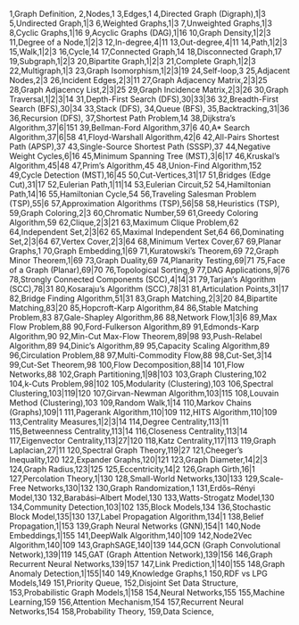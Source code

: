 1,Graph Definition,
2,Nodes,1
3,Edges,1
4,Directed Graph (Digraph),1|3
5,Undirected Graph,1|3
6,Weighted Graphs,1|3
7,Unweighted Graphs,1|3
8,Cyclic Graphs,1|16
9,Acyclic Graphs (DAG),1|16
10,Graph Density,1|2|3
11,Degree of a Node,1|2|3
12,In-degree,4|11
13,Out-degree,4|11
14,Path,1|2|3
15,Walk,1|2|3
16,Cycle,14
17,Connected Graph,14
18,Disconnected Graph,17
19,Subgraph,1|2|3
20,Bipartite Graph,1|2|3
21,Complete Graph,1|2|3
22,Multigraph,1|3
23,Graph Isomorphism,1|2|3|19
24,Self-loop,3
25,Adjacent Nodes,2|3
26,Incident Edges,2|3|11
27,Graph Adjacency Matrix,2|3|25
28,Graph Adjacency List,2|3|25
29,Graph Incidence Matrix,2|3|26
30,Graph Traversal,1|2|3|14
31,Depth-First Search (DFS),30|33|36
32,Breadth-First Search (BFS),30|34
33,Stack (DFS),
34,Queue (BFS),
35,Backtracking,31|36
36,Recursion (DFS),
37,Shortest Path Problem,14
38,Dijkstra’s Algorithm,37|6|151
39,Bellman-Ford Algorithm,37|6
40,A* Search Algorithm,37|6|58
41,Floyd-Warshall Algorithm,42|6
42,All-Pairs Shortest Path (APSP),37
43,Single-Source Shortest Path (SSSP),37
44,Negative Weight Cycles,6|16
45,Minimum Spanning Tree (MST),3|6|17
46,Kruskal’s Algorithm,45|48
47,Prim’s Algorithm,45
48,Union-Find Algorithm,152
49,Cycle Detection (MST),16|45
50,Cut-Vertices,31|17
51,Bridges (Edge Cut),31|17
52,Eulerian Path,1|11|14
53,Eulerian Circuit,52
54,Hamiltonian Path,14|16
55,Hamiltonian Cycle,54
56,Traveling Salesman Problem (TSP),55|6
57,Approximation Algorithms (TSP),56|58
58,Heuristics (TSP),
59,Graph Coloring,2|3
60,Chromatic Number,59
61,Greedy Coloring Algorithm,59
62,Clique,2|3|21
63,Maximum Clique Problem,62
64,Independent Set,2|3|62
65,Maximal Independent Set,64
66,Dominating Set,2|3|64
67,Vertex Cover,2|3|64
68,Minimum Vertex Cover,67
69,Planar Graphs,1
70,Graph Embedding,1|69
71,Kuratowski’s Theorem,69
72,Graph Minor Theorem,1|69
73,Graph Duality,69
74,Planarity Testing,69|71
75,Face of a Graph (Planar),69|70
76,Topological Sorting,9
77,DAG Applications,9|76
78,Strongly Connected Components (SCC),4|14|31
79,Tarjan’s Algorithm (SCC),78|31
80,Kosaraju’s Algorithm (SCC),78|31
81,Articulation Points,31|17
82,Bridge Finding Algorithm,51|31
83,Graph Matching,2|3|20
84,Bipartite Matching,83|20
85,Hopcroft-Karp Algorithm,84
86,Stable Matching Problem,83
87,Gale-Shapley Algorithm,86
88,Network Flow,1|3|6
89,Max Flow Problem,88
90,Ford-Fulkerson Algorithm,89
91,Edmonds-Karp Algorithm,90
92,Min-Cut Max-Flow Theorem,89|98
93,Push-Relabel Algorithm,89
94,Dinic’s Algorithm,89
95,Capacity Scaling Algorithm,89
96,Circulation Problem,88
97,Multi-Commodity Flow,88
98,Cut-Set,3|14
99,Cut-Set Theorem,98
100,Flow Decomposition,88|14
101,Flow Networks,88
102,Graph Partitioning,1|98|103
103,Graph Clustering,102
104,k-Cuts Problem,98|102
105,Modularity (Clustering),103
106,Spectral Clustering,103|119|120
107,Girvan-Newman Algorithm,103|115
108,Louvain Method (Clustering),103
109,Random Walk,1|14
110,Markov Chains (Graphs),109|1
111,Pagerank Algorithm,110|109
112,HITS Algorithm,110|109
113,Centrality Measures,1|2|3|14
114,Degree Centrality,113|11
115,Betweenness Centrality,113|14
116,Closeness Centrality,113|14
117,Eigenvector Centrality,113|27|120
118,Katz Centrality,117|113
119,Graph Laplacian,27|11
120,Spectral Graph Theory,119|27
121,Cheeger’s Inequality,120
122,Expander Graphs,120|121
123,Graph Diameter,14|2|3
124,Graph Radius,123|125
125,Eccentricity,14|2
126,Graph Girth,16|1
127,Percolation Theory,1|130
128,Small-World Networks,130|133
129,Scale-Free Networks,130|132
130,Graph Randomization,1
131,Erdős–Rényi Model,130
132,Barabási–Albert Model,130
133,Watts-Strogatz Model,130
134,Community Detection,103|102
135,Block Models,134
136,Stochastic Block Model,135|130
137,Label Propagation Algorithm,134|1
138,Belief Propagation,1|153
139,Graph Neural Networks (GNN),154|1
140,Node Embeddings,1|155
141,DeepWalk Algorithm,140|109
142,Node2Vec Algorithm,140|109
143,GraphSAGE,140|139
144,GCN (Graph Convolutional Network),139|119
145,GAT (Graph Attention Network),139|156
146,Graph Recurrent Neural Networks,139|157
147,Link Prediction,1|140|155
148,Graph Anomaly Detection,1|155|140
149,Knowledge Graphs,1
150,RDF vs LPG Models,149
151,Priority Queue,
152,Disjoint Set Data Structure,
153,Probabilistic Graph Models,1|158
154,Neural Networks,155
155,Machine Learning,159
156,Attention Mechanism,154
157,Recurrent Neural Networks,154
158,Probability Theory,
159,Data Science,
